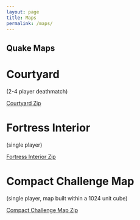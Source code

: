 ```yaml
---
layout: page
title: Maps
permalink: /maps/
---
```

## Quake Maps

# Courtyard
(2-4 player deathmatch)

[Courtyard Zip](https://github.com/TheADrain/quakemaps/blob/main/courtyard.zip)

# Fortress Interior
(single player)

[Fortress Interior Zip](https://github.com/TheADrain/quakemaps/blob/main/fortress.zip)

# Compact Challenge Map
(single player, map built within a 1024 unit cube)

[Compact Challenge Map Zip](https://github.com/TheADrain/quakemaps/blob/main/COMPACT.zip)
